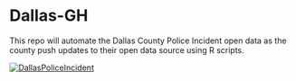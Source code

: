 # Dallas-GH

This repo will automate the Dallas County Police Incident open data as the county push updates to their open data source using 
R scripts.  


[![DallasPoliceIncident](https://github.com/yihunzeleke/Dallas-GH/actions/workflows/main.yml/badge.svg)](https://github.com/yihunzeleke/Dallas-GH/actions/workflows/main.yml)
